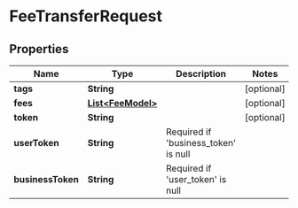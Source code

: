 
# FeeTransferRequest

## Properties
Name | Type | Description | Notes
------------ | ------------- | ------------- | -------------
**tags** | **String** |  |  [optional]
**fees** | [**List&lt;FeeModel&gt;**](FeeModel.md) |  |  [optional]
**token** | **String** |  |  [optional]
**userToken** | **String** | Required if &#39;business_token&#39; is null | 
**businessToken** | **String** | Required if &#39;user_token&#39; is null | 



